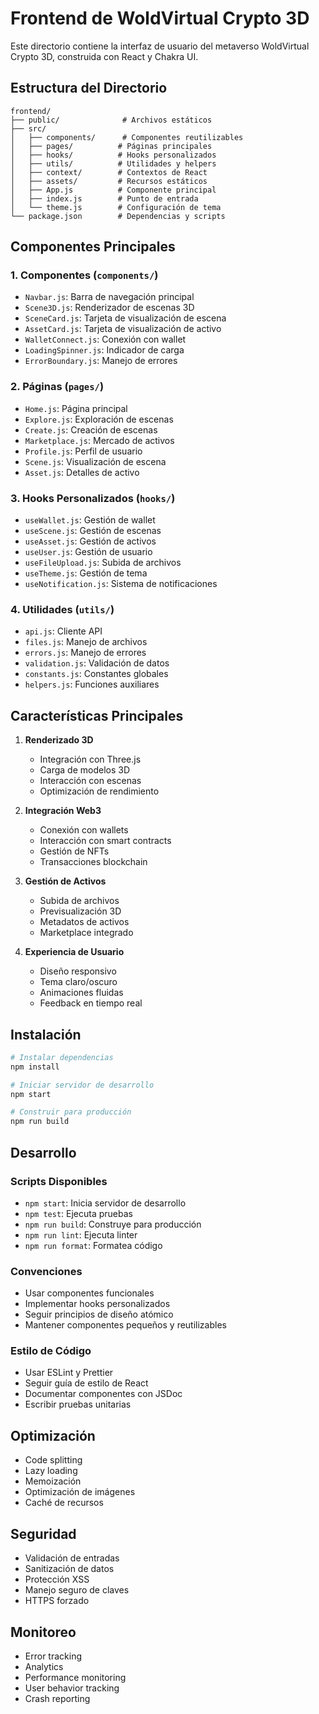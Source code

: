 # Frontend de WoldVirtual Crypto 3D

Este directorio contiene la interfaz de usuario del metaverso WoldVirtual Crypto 3D, construida con React y Chakra UI.

## Estructura del Directorio

```
frontend/
├── public/              # Archivos estáticos
├── src/
│   ├── components/      # Componentes reutilizables
│   ├── pages/          # Páginas principales
│   ├── hooks/          # Hooks personalizados
│   ├── utils/          # Utilidades y helpers
│   ├── context/        # Contextos de React
│   ├── assets/         # Recursos estáticos
│   ├── App.js          # Componente principal
│   ├── index.js        # Punto de entrada
│   └── theme.js        # Configuración de tema
└── package.json        # Dependencias y scripts
```

## Componentes Principales

### 1. Componentes (`components/`)
- `Navbar.js`: Barra de navegación principal
- `Scene3D.js`: Renderizador de escenas 3D
- `SceneCard.js`: Tarjeta de visualización de escena
- `AssetCard.js`: Tarjeta de visualización de activo
- `WalletConnect.js`: Conexión con wallet
- `LoadingSpinner.js`: Indicador de carga
- `ErrorBoundary.js`: Manejo de errores

### 2. Páginas (`pages/`)
- `Home.js`: Página principal
- `Explore.js`: Exploración de escenas
- `Create.js`: Creación de escenas
- `Marketplace.js`: Mercado de activos
- `Profile.js`: Perfil de usuario
- `Scene.js`: Visualización de escena
- `Asset.js`: Detalles de activo

### 3. Hooks Personalizados (`hooks/`)
- `useWallet.js`: Gestión de wallet
- `useScene.js`: Gestión de escenas
- `useAsset.js`: Gestión de activos
- `useUser.js`: Gestión de usuario
- `useFileUpload.js`: Subida de archivos
- `useTheme.js`: Gestión de tema
- `useNotification.js`: Sistema de notificaciones

### 4. Utilidades (`utils/`)
- `api.js`: Cliente API
- `files.js`: Manejo de archivos
- `errors.js`: Manejo de errores
- `validation.js`: Validación de datos
- `constants.js`: Constantes globales
- `helpers.js`: Funciones auxiliares

## Características Principales

1. **Renderizado 3D**
   - Integración con Three.js
   - Carga de modelos 3D
   - Interacción con escenas
   - Optimización de rendimiento

2. **Integración Web3**
   - Conexión con wallets
   - Interacción con smart contracts
   - Gestión de NFTs
   - Transacciones blockchain

3. **Gestión de Activos**
   - Subida de archivos
   - Previsualización 3D
   - Metadatos de activos
   - Marketplace integrado

4. **Experiencia de Usuario**
   - Diseño responsivo
   - Tema claro/oscuro
   - Animaciones fluidas
   - Feedback en tiempo real

## Instalación

```bash
# Instalar dependencias
npm install

# Iniciar servidor de desarrollo
npm start

# Construir para producción
npm run build
```

## Desarrollo

### Scripts Disponibles
- `npm start`: Inicia servidor de desarrollo
- `npm test`: Ejecuta pruebas
- `npm run build`: Construye para producción
- `npm run lint`: Ejecuta linter
- `npm run format`: Formatea código

### Convenciones
- Usar componentes funcionales
- Implementar hooks personalizados
- Seguir principios de diseño atómico
- Mantener componentes pequeños y reutilizables

### Estilo de Código
- Usar ESLint y Prettier
- Seguir guía de estilo de React
- Documentar componentes con JSDoc
- Escribir pruebas unitarias

## Optimización

- Code splitting
- Lazy loading
- Memoización
- Optimización de imágenes
- Caché de recursos

## Seguridad

- Validación de entradas
- Sanitización de datos
- Protección XSS
- Manejo seguro de claves
- HTTPS forzado

## Monitoreo

- Error tracking
- Analytics
- Performance monitoring
- User behavior tracking
- Crash reporting 